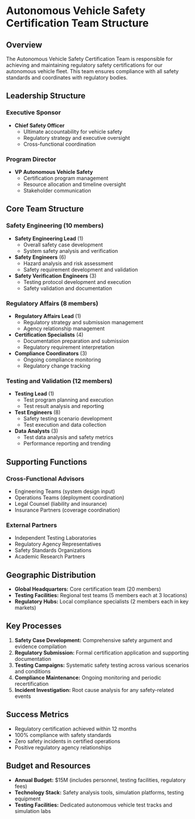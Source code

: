 # Autonomous Vehicle Safety Certification Team Structure

## Overview
The Autonomous Vehicle Safety Certification Team is responsible for achieving and maintaining regulatory safety certifications for our autonomous vehicle fleet. This team ensures compliance with all safety standards and coordinates with regulatory bodies.

## Leadership Structure

### Executive Sponsor
- **Chief Safety Officer**
  - Ultimate accountability for vehicle safety
  - Regulatory strategy and executive oversight
  - Cross-functional coordination

### Program Director
- **VP Autonomous Vehicle Safety**
  - Certification program management
  - Resource allocation and timeline oversight
  - Stakeholder communication

## Core Team Structure

### Safety Engineering (10 members)
- **Safety Engineering Lead** (1)
  - Overall safety case development
  - System safety analysis and verification
- **Safety Engineers** (6)
  - Hazard analysis and risk assessment
  - Safety requirement development and validation
- **Safety Verification Engineers** (3)
  - Testing protocol development and execution
  - Safety validation and documentation

### Regulatory Affairs (8 members)
- **Regulatory Affairs Lead** (1)
  - Regulatory strategy and submission management
  - Agency relationship management
- **Certification Specialists** (4)
  - Documentation preparation and submission
  - Regulatory requirement interpretation
- **Compliance Coordinators** (3)
  - Ongoing compliance monitoring
  - Regulatory change tracking

### Testing and Validation (12 members)
- **Testing Lead** (1)
  - Test program planning and execution
  - Test result analysis and reporting
- **Test Engineers** (8)
  - Safety testing scenario development
  - Test execution and data collection
- **Data Analysts** (3)
  - Test data analysis and safety metrics
  - Performance reporting and trending

## Supporting Functions

### Cross-Functional Advisors
- Engineering Teams (system design input)
- Operations Teams (deployment coordination)
- Legal Counsel (liability and insurance)
- Insurance Partners (coverage coordination)

### External Partners
- Independent Testing Laboratories
- Regulatory Agency Representatives
- Safety Standards Organizations
- Academic Research Partners

## Geographic Distribution
- **Global Headquarters:** Core certification team (20 members)
- **Testing Facilities:** Regional test teams (5 members each at 3 locations)
- **Regulatory Hubs:** Local compliance specialists (2 members each in key markets)

## Key Processes
1. **Safety Case Development:** Comprehensive safety argument and evidence compilation
2. **Regulatory Submission:** Formal certification application and supporting documentation
3. **Testing Campaigns:** Systematic safety testing across various scenarios and conditions
4. **Compliance Maintenance:** Ongoing monitoring and periodic recertification
5. **Incident Investigation:** Root cause analysis for any safety-related events

## Success Metrics
- Regulatory certification achieved within 12 months
- 100% compliance with safety standards
- Zero safety incidents in certified operations
- Positive regulatory agency relationships

## Budget and Resources
- **Annual Budget:** $15M (includes personnel, testing facilities, regulatory fees)
- **Technology Stack:** Safety analysis tools, simulation platforms, testing equipment
- **Testing Facilities:** Dedicated autonomous vehicle test tracks and simulation labs